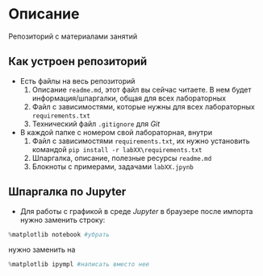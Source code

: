 # Описание 

Репозиторий с материалами занятий

## Как устроен репозиторий

- Есть файлы на весь репозиторий
  1. Описание `readme.md`, этот файл вы сейчас читаете. В нем будет информация/шпаргалки, общая для всех лабораторных
  2. Файл с зависимостями, которые нужны для всех лабораторных `requirements.txt`
  3. Технический файл `.gitignore` для *Git*
- В каждой папке с номером свой лабораторная, внутри
  1. Файл с зависимостями `requirements.txt`, их нужно установить командой
     `pip install -r labXX\requirements.txt`
  2. Шпаргалка, описание, полезные ресурсы `readme.md`
  3. Блокноты с примерами, задачами `labXX.jpynb`

## Шпаргалка по Jupyter

- Для работы с графикой в среде *Jupyter* в браузере после импорта нужно заменить строку:
```python
%matplotlib notebook #убрать
```
нужно заменить на 
```python
%matplotlib ipympl #написать вместо нее
```
